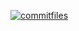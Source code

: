 [![commitfiles](https://github.com/abd360Superman/covid19-information/actions/workflows/commitfiles.yml/badge.svg)](https://github.com/abd360Superman/covid19-information/actions/workflows/commitfiles.yml)
